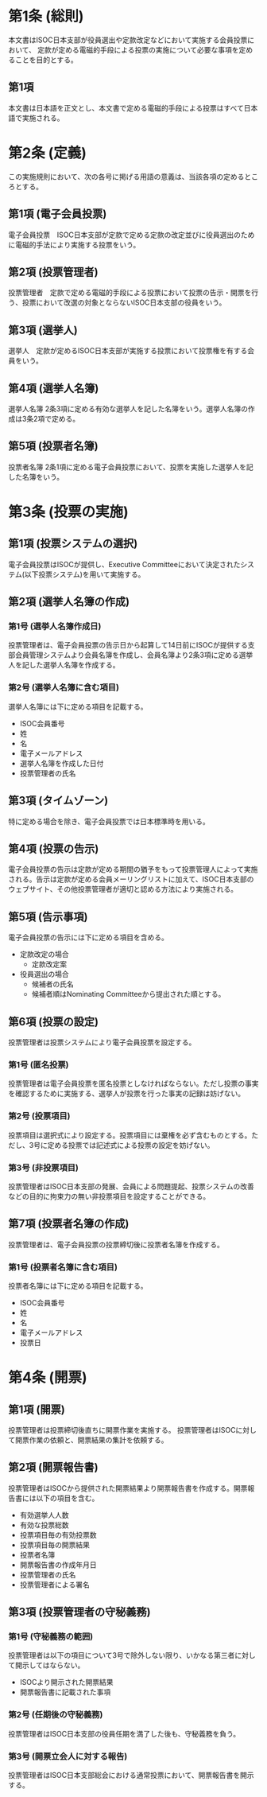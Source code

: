 # 第1条 (総則)
本文書はISOC日本支部が役員選出や定款改定などにおいて実施する会員投票において、
定款が定める電磁的手段による投票の実施について必要な事項を定めることを目的とする。

## 第1項
本文書は日本語を正文とし、本文書で定める電磁的手段による投票はすべて日本語で実施される。

# 第2条 (定義)
この実施規則において、次の各号に掲げる用語の意義は、当該各項の定めるところとする。

## 第1項 (電子会員投票)
電子会員投票　ISOC日本支部が定款で定める定款の改定並びに役員選出のために電磁的手法により実施する投票をいう。

## 第2項 (投票管理者)
投票管理者　定款で定める電磁的手段による投票において投票の告示・開票を行う、投票において改選の対象とならないISOC日本支部の役員をいう。

## 第3項 (選挙人)
選挙人　定款が定めるISOC日本支部が実施する投票において投票権を有する会員をいう。

## 第4項 (選挙人名簿)
選挙人名簿
2条3項に定める有効な選挙人を記した名簿をいう。選挙人名簿の作成は3条2項で定める。

## 第5項 (投票者名簿)
投票者名簿
2条1項に定める電子会員投票において、投票を実施した選挙人を記した名簿をいう。

# 第3条 (投票の実施)  

## 第1項 (投票システムの選択)
電子会員投票はISOCが提供し、Executive Committeeにおいて決定されたシステム(以下投票システム)を用いて実施する。

## 第2項 (選挙人名簿の作成)
### 第1号 (選挙人名簿作成日)
投票管理者は、電子会員投票の告示日から起算して14日前にISOCが提供する支部会員管理システムより会員名簿を作成し、会員名簿より2条3項に定める選挙人を記した選挙人名簿を作成する。

### 第2号 (選挙人名簿に含む項目)
選挙人名簿には下に定める項目を記載する。
- ISOC会員番号
- 姓
- 名
- 電子メールアドレス
- 選挙人名簿を作成した日付
- 投票管理者の氏名

## 第3項 (タイムゾーン)
特に定める場合を除き、電子会員投票では日本標準時を用いる。

## 第4項 (投票の告示)
電子会員投票の告示は定款が定める期間の猶予をもって投票管理人によって実施される。告示は定款が定める会員メーリングリストに加えて、ISOC日本支部のウェブサイト、その他投票管理者が適切と認める方法により実施される。

## 第5項 (告示事項)
電子会員投票の告示には下に定める項目を含める。
- 定款改定の場合
    - 定款改定案
- 役員選出の場合
    - 候補者の氏名
    - 候補者順はNominating Committeeから提出された順とする。

## 第6項 (投票の設定)
投票管理者は投票システムにより電子会員投票を設定する。

### 第1号 (匿名投票)
投票管理者は電子会員投票を匿名投票としなければならない。ただし投票の事実を確認するために実施する、選挙人が投票を行った事実の記録は妨げない。

### 第2号 (投票項目)
投票項目は選択式により設定する。投票項目には棄権を必ず含むものとする。ただし、3号に定める投票では記述式による投票の設定を妨げない。

### 第3号 (非投票項目)
投票管理者はISOC日本支部の発展、会員による問題提起、投票システムの改善などの目的に拘束力の無い非投票項目を設定することができる。

## 第7項 (投票者名簿の作成)
投票管理者は、電子会員投票の投票締切後に投票者名簿を作成する。
### 第1号 (投票者名簿に含む項目)
投票者名簿には下に定める項目を記載する。
- ISOC会員番号
- 姓
- 名
- 電子メールアドレス
- 投票日

# 第4条 (開票)

## 第1項 (開票)
投票管理者は投票締切後直ちに開票作業を実施する。
投票管理者はISOCに対して開票作業の依頼と、開票結果の集計を依頼する。

## 第2項 (開票報告書)
投票管理者はISOCから提供された開票結果より開票報告書を作成する。開票報告書には以下の項目を含む。
- 有効選挙人人数
- 有効な投票総数
- 投票項目毎の有効投票数
- 投票項目毎の開票結果
- 投票者名簿
- 開票報告書の作成年月日
- 投票管理者の氏名
- 投票管理者による署名

## 第3項 (投票管理者の守秘義務)
### 第1号 (守秘義務の範囲)
投票管理者は以下の項目について3号で除外しない限り、いかなる第三者に対して開示してはならない。
- ISOCより開示された開票結果
- 開票報告書に記載された事項

### 第2号 (任期後の守秘義務)
投票管理者はISOC日本支部の役員任期を満了した後も、守秘義務を負う。

### 第3号 (開票立会人に対する報告)
投票管理者はISOC日本支部総会における通常投票において、開票報告書を開示する。
